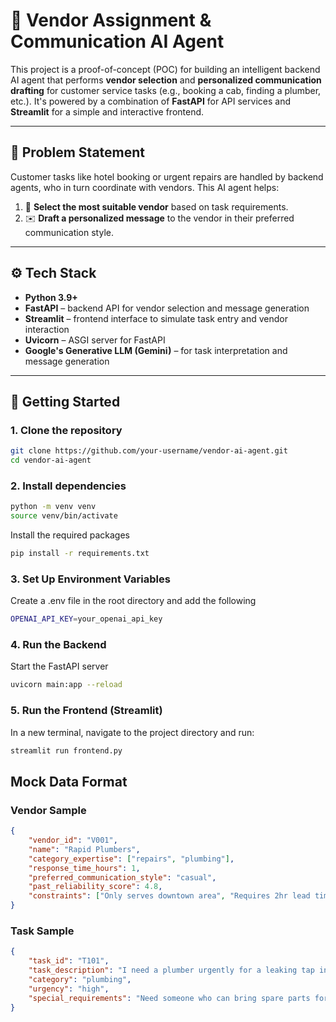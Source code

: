 # 🤖 Vendor Assignment & Communication AI Agent

This project is a proof-of-concept (POC) for building an intelligent backend AI agent that performs **vendor selection** and **personalized communication drafting** for customer service tasks (e.g., booking a cab, finding a plumber, etc.). It's powered by a combination of **FastAPI** for API services and **Streamlit** for a simple and interactive frontend.

---

## 📌 Problem Statement

Customer tasks like hotel booking or urgent repairs are handled by backend agents, who in turn coordinate with vendors. This AI agent helps:

1. 🧠 **Select the most suitable vendor** based on task requirements.
2. ✉️ **Draft a personalized message** to the vendor in their preferred communication style.

---

## ⚙️ Tech Stack

- **Python 3.9+**
- **FastAPI** – backend API for vendor selection and message generation
- **Streamlit** – frontend interface to simulate task entry and vendor interaction
- **Uvicorn** – ASGI server for FastAPI
- **Google's Generative LLM (Gemini)** – for task interpretation and message generation

---

## 🚀 Getting Started

### 1. Clone the repository

```bash
git clone https://github.com/your-username/vendor-ai-agent.git
cd vendor-ai-agent
```

### 2. Install dependencies

```bash
python -m venv venv
source venv/bin/activate
```

Install the required packages

```bash
pip install -r requirements.txt
```

### 3. Set Up Environment Variables

Create a .env file in the root directory and add the following

```sh
OPENAI_API_KEY=your_openai_api_key
```

### 4. Run the Backend

Start the FastAPI server

```bash
uvicorn main:app --reload
```

### 5. Run the Frontend (Streamlit)

In a new terminal, navigate to the project directory and run:

```bash
streamlit run frontend.py
```

## Mock Data Format

### Vendor Sample

```json
{
    "vendor_id": "V001",
    "name": "Rapid Plumbers",
    "category_expertise": ["repairs", "plumbing"],
    "response_time_hours": 1,
    "preferred_communication_style": "casual",
    "past_reliability_score": 4.8,
    "constraints": ["Only serves downtown area", "Requires 2hr lead time for non-urgent tasks"]
}
```

### Task Sample

```json
{
    "task_id": "T101",
    "task_description": "I need a plumber urgently for a leaking tap in the kitchen.",
    "category": "plumbing",
    "urgency": "high",
    "special_requirements": "Need someone who can bring spare parts for standard faucet types."
}
```

